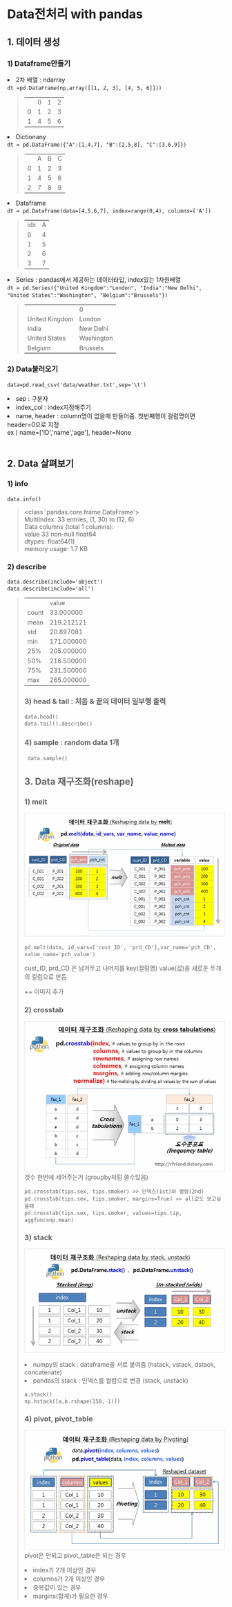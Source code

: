 # Data전처리 with pandas

## 1. 데이터 생성
### 1) Dataframe만들기

<li> 2차 배열 : ndarray</li>
<code>dt =pd.DataFrame(np.array([[1, 2, 3], [4, 5, 6]]))</code>

><table><tr><td></td><td>0</td><td>1</td><td>2</td></tr>
><tr><td>0</td><td>1</td><td>2</td><td>3</td></tr>
><tr><td>1</td><td>4</td><td>5</td><td>6</td></tr></table>

<li>  Dictionany </li>
<code>dt = pd.DataFrame({"A":[1,4,7], "B":[2,5,8], "C":[3,6,9]})</code>

><table><tr><td></td><td>A</td><td>B</td><td>C</td></tr>
><tr><td>0</td><td>1</td><td>2</td><td>3</td></tr>
><tr><td>1</td><td>4</td><td>5</td><td>6</td></tr>
><tr><td>2</td><td>7</td><td>8</td><td>9</td></tr></table>

<li>   Dataframe </li>
<code>dt = pd.DataFrame(data=[4,5,6,7], index=range(0,4), columns=['A'])</code>

><table><tr><td>idx</td><td>A</td></tr>
><tr><td>0</td><td>4</td></tr>
><tr><td>1</td><td>5</td></tr>
><tr><td>2</td><td>6</td></tr>
><tr><td>3</td><td>7</td></table>



<li> Series : pandas에서 제공하는 데이터타입, index있는 1차원배열 </li>
<code>dt = pd.Series({"United Kingdom":"London", "India":"New Delhi", "United States":"Washington", "Belgium":"Brussels"})</code>

><table><tr><td></td><td>0</td></tr>
><tr><td>United Kingdom</td><td>London </td></tr>
><tr><td>India</td><td>New Delhi</td></tr>
><tr><td>United States</td><td>Washington</td></tr>
><tr><td>Belgium</td><td>Brussels</td></tr></table>

### 2) Data불러오기
<code>data=pd.read_csv('data/weather.txt',sep='\t')</code>

<li> sep : 구분자 </li>
<li> index_col : index지정해주기 </li>
<li> name, header : column명이 없을때 만들어줌.  첫번째행이 컬럼명이면 header=0으로 지정 <br>              <tap>ex ) name=['ID','name','age'], header=None </li>


<br>


## 2. Data 살펴보기

### 1) info
<code>data.info()</code>

> <class 'pandas.core.frame.DataFrame'> <br>
>  MultiIndex: 33 entries, (1, 30) to (12, 6)<br>
> Data columns (total 1 columns): <br>
> value    33 non-null float64 <br>
> dtypes: float64(1)<br>
> memory usage: 1.7 KB

### 2) describe
<pre><code>data.describe(include='object')
data.describe(include='all')
</code></pre>

><table>
<tr><td></td><td>	value</td></tr>
<tr><td>count</td><td>	33.000000</td></tr>
<tr><td>mean</td><td>	219.212121</td></tr>
<tr><td>std</td><td>	20.897081</td></tr>
<tr><td>min</td><td>	171.000000</td></tr>
<tr><td>25%</td><td>	205.000000</td></tr>
<tr><td>50%</td><td>	216.500000</td></tr>
<tr><td>75%</td><td>	231.500000</td></tr>
<tr><td>max</td><td>	265.000000</td></tr>
</table>

### 3) head & tail : 처음 & 끝의 데이터 일부행 출력
<pre><code>data.head()
data.tail().describe()</code></pre>



### 4) sample : random data 1개
<code> data.sample() </code>


## 3. Data 재구조화(reshape)

### 1) melt
![](img/melt_pandas.jpeg)<br>
<pre><code>pd.melt(data, id_vars=['cust_ID', 'prd_CD'],var_name='pch_CD', value_name='pch_value')
</code></pre>

cust_ID, prd_CD 은 남겨두고 나머지를 key(컬럼명) value(값)을 새로운 두개의 컬럼으로 만듬

++ 이미지 추가

### 2) crosstab
![](img/cross_pandas.jpeg)<br>
갯수 한번에 세어주는거 (groupby처럼 쓸수있음)

<pre><code>pd.crosstab(tips.sex, tips.smoker) >> 인덱스(1st)와 컬럼(2nd)
pd.crosstab(tips.sex, tips.smoker, margins=True) >> all값도 보고싶을때
pd.crosstab(tips.sex, tips.smoker, values=tips.tip, aggfunc=np.mean)
</code></pre>

### 3) stack
![](img/stack_pandas.jpeg)<br>
<li>numpy의 stack : dataframe을 서로 붙여줌 (hstack, vstack, dstack, concatenate) </li>
<li>pandas의 stack : 인덱스를 컬럼으로 변경 (stack, unstack)</li>

<pre><code>a.stack() 
np.hstack([a,b.rshape(150,-1)])</code></pre>

### 4) pivot, pivot_table
![](/img/pivot_pandas.jpeg)<br>
pivot은 안되고 pivot_table은 되는 경우
<li>index가 2개 이상인 경우</li>
<li>columns가 2개 이상인 경우</li>
<li>중복값이 있는 경우</li>
<li>margins(합계)가 필요한 경우</li>






